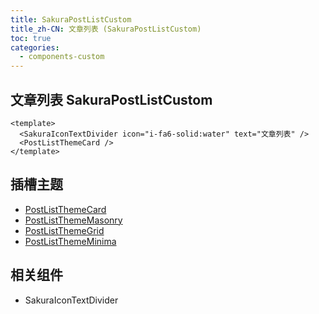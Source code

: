 ```yaml
---
title: SakuraPostListCustom
title_zh-CN: 文章列表 (SakuraPostListCustom)
toc: true
categories:
  - components-custom
---
```


## 文章列表 SakuraPostListCustom

```vue
<template>
  <SakuraIconTextDivider icon="i-fa6-solid:water" text="文章列表" />
  <PostListThemeCard />
</template>
```

<SakuraIconTextDivider icon="i-fa6-solid:water" text="文章列表" />
<PostListThemeCard />

## 插槽主题

- [PostListThemeCard](/components-themes/PostListThemeCard)
- [PostListThemeMasonry](/components-themes/PostListThemeGrid)
- [PostListThemeGrid](/components-themes/PostListThemeMasonry)
- [PostListThemeMinima](/components-themes/PostListThemeMinima)

## 相关组件

- SakuraIconTextDivider
